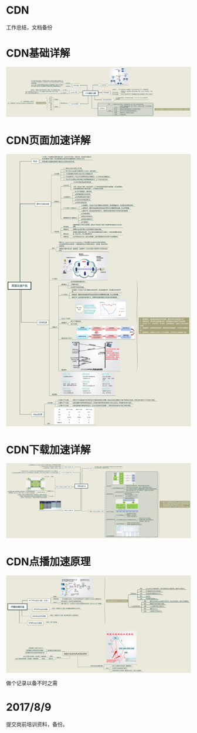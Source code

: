 # CDN
工作总结，文档备份

# CDN基础详解
![CDN入门思维导图](jichu.png)

# CDN页面加速详解
![页面加速思维导图](yemian.png)

# CDN下载加速详解
![下载加速思维导图](xiazai.png)

# CDN点播加速原理
![下载加速思维导图](dianbo.png)

做个记录以备不时之需

# 2017/8/9
提交岗前培训资料，备份。